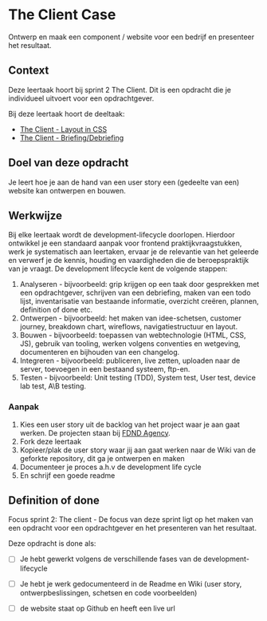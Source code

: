 # The Client Case

Ontwerp en maak een component / website voor een bedrijf en presenteer het resultaat.

## Context
Deze leertaak hoort bij sprint 2 The Client. 
Dit is een opdracht die je individueel uitvoert voor een opdrachtgever.

Bij deze leertaak hoort de deeltaak:
- [The Client - Layout in CSS](https://github.com/fdnd-task/the-client-layout-in-css)
- [The Client - Briefing/Debriefing](https://github.com/fdnd-task/the-client-briefing-debriefing/)


## Doel van deze opdracht
Je leert hoe je aan de hand van een user story een (gedeelte van een) website kan ontwerpen en bouwen.

## Werkwijze
Bij elke leertaak wordt de development-lifecycle doorlopen. Hierdoor ontwikkel je een standaard aanpak voor frontend praktijkvraagstukken, werk je systematisch aan leertaken, ervaar je de relevantie van het geleerde en verwerf je de kennis, houding en vaardigheden die de beroepspraktijk van je vraagt.
De development lifecycle kent de volgende stappen:

1. Analyseren - bijvoorbeeld: grip krijgen op een taak door gesprekken met een opdrachtgever, schrijven van een debriefing, maken van een todo lijst, inventarisatie van bestaande informatie, overzicht creëren, plannen, definition of done etc.
2. Ontwerpen - bijvoorbeeld: het maken van idee-schetsen, customer journey, breakdown chart, wireflows, navigatiestructuur en layout.
3. Bouwen - bijvoorbeeld: toepassen van webtechnologie (HTML, CSS, JS), gebruik van tooling, werken volgens conventies en wetgeving, documenteren en bijhouden van een changelog.
4. Integreren - bijvoorbeeld: publiceren, live zetten, uploaden naar de server, toevoegen in een bestaand systeem, ftp-en.
5. Testen - bijvoorbeeld: Unit testing (TDD), System test, User test, device lab test, A\B testing.

### Aanpak
1. Kies een user story uit de backlog van het project waar je aan gaat werken. De projecten staan bij [FDND Agency](https://github.com/fdnd-agency).  
2. Fork deze leertaak
3. Kopieer/plak de user story waar jij aan gaat werken naar de Wiki van de geforkte repository, dit ga je ontwerpen en maken
4. Documenteer je proces a.h.v de development life cycle
5. En schrijf een goede readme

## Definition of done

Focus sprint 2: The client - De focus van deze sprint ligt op het maken van een opdracht voor een opdrachtgever en het presenteren van het resultaat.

Deze opdracht is done als:
- [ ] Je hebt gewerkt volgens de verschillende fases van de development-lifecycle
- [ ] Je hebt je werk gedocumenteerd in de Readme en Wiki (user story, ontwerpbeslissingen, schetsen en code voorbeelden)
- [ ] de website staat op Github en heeft een live url


